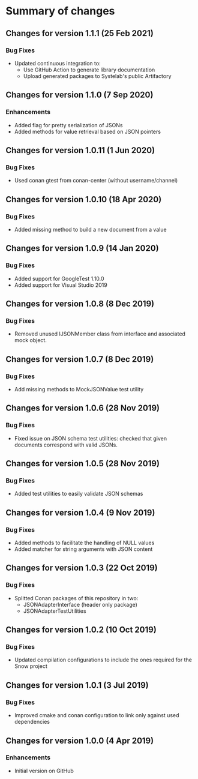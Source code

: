 # Summary of changes

## Changes for version 1.1.1 (25 Feb 2021)

### Bug Fixes

- Updated continuous integration to:
  - Use GitHub Action to generate library documentation
  - Upload generated packages to Systelab's public Artifactory


## Changes for version 1.1.0 (7 Sep 2020)

### Enhancements

- Added flag for pretty serialization of JSONs
- Added methods for value retrieval based on JSON pointers


## Changes for version 1.0.11 (1 Jun 2020)

### Bug Fixes

- Used conan gtest from conan-center (without username/channel)


## Changes for version 1.0.10 (18 Apr 2020)

### Bug Fixes

- Added missing method to build a new document from a value


## Changes for version 1.0.9 (14 Jan 2020)

### Bug Fixes

- Added support for GoogleTest 1.10.0
- Added support for Visual Studio 2019


## Changes for version 1.0.8 (8 Dec 2019)

### Bug Fixes

- Removed unused IJSONMember class from interface and associated mock object.


## Changes for version 1.0.7 (8 Dec 2019)

### Bug Fixes

- Add missing methods to MockJSONValue test utility


## Changes for version 1.0.6 (28 Nov 2019)

### Bug Fixes

- Fixed issue on JSON schema test utilities: checked that given documents correspond with valid JSONs.


## Changes for version 1.0.5 (28 Nov 2019)

### Bug Fixes

- Added test utilities to easily validate JSON schemas


## Changes for version 1.0.4 (9 Nov 2019)

### Bug Fixes

- Added methods to facilitate the handling of NULL values
- Added matcher for string arguments with JSON content


## Changes for version 1.0.3 (22 Oct 2019)

### Bug Fixes

- Splitted Conan packages of this repository in two:
  - JSONAdapterInterface (header only package)
  - JSONAdapterTestUtilities


## Changes for version 1.0.2 (10 Oct 2019)

### Bug Fixes

- Updated compilation configurations to include the ones required for the Snow project


## Changes for version 1.0.1 (3 Jul 2019)

### Bug Fixes

- Improved cmake and conan configuration to link only against used dependencies


## Changes for version 1.0.0 (4 Apr 2019)

### Enhancements

- Initial version on GitHub

